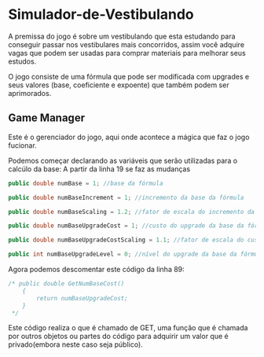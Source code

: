 # Simulador-de-Vestibulando

A premissa do jogo é sobre um vestibulando que esta estudando para conseguir passar nos vestibulares mais concorridos, assim você adquire vagas que podem ser usadas para comprar materiais para melhorar seus estudos.

O jogo consiste de uma fórmula que pode ser modificada com upgrades e seus valores (base, coeficiente e expoente) que também podem ser aprimorados.

## Game Manager
Este é o gerenciador do jogo, aqui onde acontece a mágica que faz o jogo fucionar.

Podemos começar declarando as variáveis que serão utilizadas para o calcúlo da base:
A partir da linha 19 se faz as mudanças
```c#
public double numBase = 1; //base da fórmula

public double numBaseIncrement = 1; //incremento da base da fórmula

public double numBaseScaling = 1.2; //fator de escala do incremento da base da fórmula

public double numBaseUpgradeCost = 1; //custo do upgrade da base da fórmula

public double numBaseUpgradeCostScaling = 1.1; //fator de escala do custo do upgrade da base da fórmula

public int numBaseUpgradeLevel = 0; //nível do upgrade da base da fórmula

```

Agora podemos descomentar este código da linha 89:
```C#
/* public double GetNumBaseCost()
    {
        return numBaseUpgradeCost;
    }
 */
```
Este código realiza o que é chamado de GET, uma função que é chamada por outros objetos ou partes do código para adquirir um valor que é privado(embora neste caso seja público).